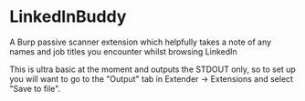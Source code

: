 # LinkedInBuddy
A Burp passive scanner extension which helpfully takes a note of any names and job titles you encounter whilst browsing LinkedIn

This is ultra basic at the moment and outputs the STDOUT only, so to set up you will want to go to the "Output" tab in Extender -> Extensions and select "Save to file".


